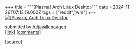 +++
title = """[Plasma] Arch Linux Desktop"""
date = 2024-11-26T07:13:19.000Z
tags = ["reddit","wm"]
+++
[![[Plasma] Arch Linux Desktop](https://preview.redd.it/q3wu6dpq473e1.png?width=640&crop=smart&auto=webp&s=4c515bfbba2189b896c10a58dc90d05fb60db8eb "[Plasma] Arch Linux Desktop")](https://www.reddit.com/r/unixporn/comments/1h064md/plasma_arch_linux_desktop/)

submitted by [/u/jayallenaugen](https://www.reddit.com/user/jayallenaugen)  
[\[link\]](https://i.redd.it/q3wu6dpq473e1.png) [\[comments\]](https://www.reddit.com/r/unixporn/comments/1h064md/plasma_arch_linux_desktop/)

[[source]](https://www.reddit.com/r/unixporn/comments/1h064md/plasma_arch_linux_desktop/)
